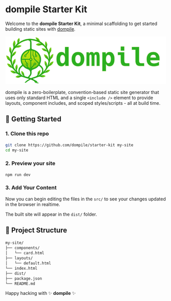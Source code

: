 # dompile Starter Kit

Welcome to the **dompile Starter Kit**, a minimal scaffolding to get started building static sites with [dompile](https://github.com/dompile/cli).

![dompile banner](src/assets/dompile-banner.png)

dompile is a zero-boilerplate, convention-based static site generator that uses only standard HTML and a single `<include />` element to provide layouts, component includes, and scoped styles/scripts - all at build time.

## 🚀 Getting Started

### 1. Clone this repo

```bash
git clone https://github.com/dompile/starter-kit my-site
cd my-site
```

### 2. Preview your site

```bash
npm run dev
```

### 3. Add Your Content

Now you can begin editing the files in the `src/` to see your changes updated in the browser in realtime.

The built site will appear in the `dist/` folder.

## 📁 Project Structure

```
my-site/
├── components/
│   └── card.html
├── layouts/
│   └── default.html
└── index.html
├── dist/
├── package.json
└── README.md
```

Happy hacking with ✨ **dompile** ✨
